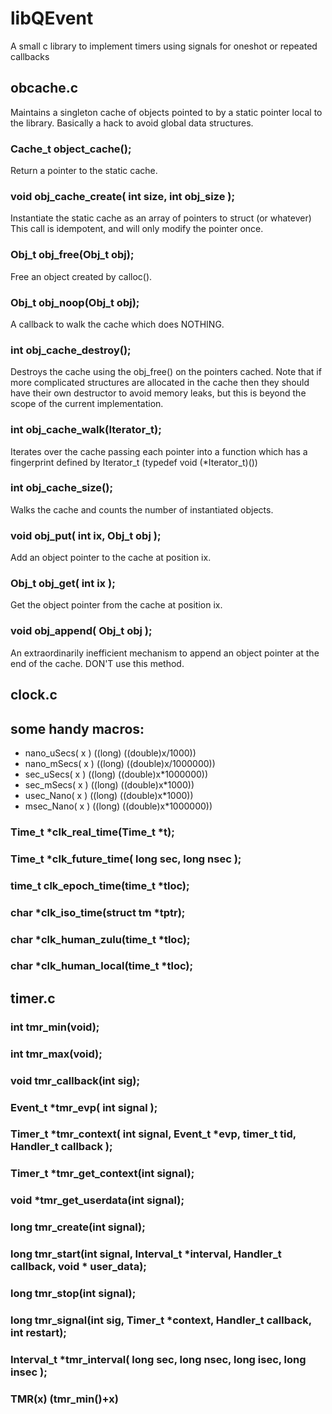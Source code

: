 # libQEvent

A small c library to implement timers using signals
for oneshot or repeated callbacks

## obcache.c

Maintains a singleton cache of objects pointed to 
by a static pointer local to the library.  Basically
a hack to avoid global data structures.

### Cache_t		object_cache();

Return a pointer to the static cache.

### void			obj_cache_create( int size, int obj_size );

Instantiate the static cache as an array of pointers to struct (or whatever) 
This call is idempotent, and will only modify the pointer once. 

### Obj_t 		obj_free(Obj_t obj);

Free an object created by calloc().

### Obj_t 		obj_noop(Obj_t obj);

A callback to walk the cache which does NOTHING.

### int 			obj_cache_destroy();

Destroys the cache using the obj_free() on the pointers cached.
Note that if more complicated structures are allocated in the cache
then they should have their own destructor to avoid memory leaks, but
this is beyond the scope of the current implementation.

### int 			obj_cache_walk(Iterator_t);

Iterates over the cache passing each pointer into a function which has a
fingerprint defined by Iterator_t (typedef void (*Iterator_t)())

### int 			obj_cache_size();

Walks the cache and counts the number of instantiated objects.

### void 			obj_put( int ix, Obj_t obj );

Add an object pointer to the cache at position ix.

### Obj_t 		obj_get( int ix );

Get the object pointer from the cache at position ix.

### void obj_append( Obj_t obj );

An extraordinarily inefficient mechanism to append an object pointer
at the end of the cache.  DON'T use this method.

## clock.c

## some handy macros:
- nano_uSecs( x ) ((long) ((double)x/1000))
- nano_mSecs( x ) ((long) ((double)x/1000000))
- sec_uSecs( x ) ((long) ((double)x*1000000))
- sec_mSecs( x ) ((long) ((double)x*1000))
- usec_Nano( x ) ((long) ((double)x*1000))
- msec_Nano( x ) ((long) ((double)x*1000000))

### Time_t *clk_real_time(Time_t *t);
### Time_t *clk_future_time( long sec, long nsec );
### time_t clk_epoch_time(time_t *tloc);
### char *clk_iso_time(struct tm *tptr);
### char *clk_human_zulu(time_t *tloc);
### char *clk_human_local(time_t *tloc);



## timer.c

### int				tmr_min(void);
### int				tmr_max(void);
### void			tmr_callback(int sig);
### Event_t		*tmr_evp( int signal );
### Timer_t		*tmr_context( int signal, Event_t *evp, timer_t tid, Handler_t callback );
### Timer_t		*tmr_get_context(int signal);
### void			*tmr_get_userdata(int signal);
### long			tmr_create(int signal);
### long			tmr_start(int signal, Interval_t *interval, Handler_t callback, void * user_data);
### long			tmr_stop(int signal);
### long			tmr_signal(int sig, Timer_t *context, Handler_t callback, int restart);
### Interval_t *tmr_interval( long sec, long nsec, long isec, long insec );

### TMR(x) (tmr_min()+x)

